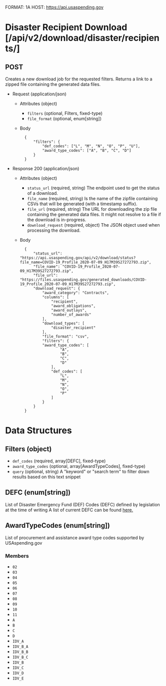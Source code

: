 FORMAT: 1A
HOST: https://api.usaspending.gov

# Disaster Recipient Download [/api/v2/download/disaster/recipients/]

## POST

Creates a new download job for the requested filters. Returns a link to a zipped file containing the generated data files.

+ Request (application/json)
    + Attributes (object)
        + `filters` (optional, Filters, fixed-type)
        + `file_format` (optional, enum[string])
    + Body

            {
                "filters": {
                    "def_codes": ["L", "M", "N", "O", "P", "U"],
                    "award_type_codes": ["A", "B", "C", "D"]
                }
            }

+ Response 200 (application/json)
    + Attributes (object)
        + `status_url` (required, string)
            The endpoint used to get the status of a download.
        + `file_name` (required, string)
            Is the name of the zipfile containing CSVs that will be generated (with a timestamp suffix).
        + `file_url` (required, string)
            The URL for downloading the zip file containing the generated data files. It might not resolve to a file if the download is in-progress.
        + `download_request` (required, object)
            The JSON object used when processing the download.
    + Body

            {
                "status_url": "https://api.usaspending.gov/api/v2/download/status?file_name=COVID-19_Profile_2020-07-09_H17M39S27272793.zip",
                "file_name": "COVID-19_Profile_2020-07-09_H17M39S27272793.zip",
                "file_url": "https://files.usaspending.gov/generated_downloads/COVID-19_Profile_2020-07-09_H17M39S27272793.zip",
                "download_request": {
                    "award_category": "Contracts",
                    "columns": [
                        "recipient",
                        "award_obligations",
                        "award_outlays",
                        "number_of_awards"
                    ],
                    "download_types": [
                        "disaster_recipient"
                    ],
                    "file_format": "csv",
                    "filters": {
                    "award_type_codes": [
                            "A",
                            "B",
                            "C",
                            "D"
                        ],
                        "def_codes": [
                            "L",
                            "M",
                            "N",
                            "O",
                            "P"
                        ]
                    }
                }
            }

# Data Structures

## Filters (object)
+ `def_codes` (required, array[DEFC], fixed-type)
+ `award_type_codes` (optional, array[AwardTypeCodes], fixed-type)
+ `query` (optional, string)
    A "keyword" or "search term" to filter down results based on this text snippet

## DEFC (enum[string])
List of Disaster Emergency Fund (DEF) Codes (DEFC) defined by legislation at the time of writing
A list of current DEFC can be found [here.](https://files.usaspending.gov/reference_data/def_codes.csv)

## AwardTypeCodes (enum[string])
List of procurement and assistance award type codes supported by USAspending.gov

### Members
+ `02`
+ `03`
+ `04`
+ `05`
+ `06`
+ `07`
+ `08`
+ `09`
+ `10`
+ `11`
+ `A`
+ `B`
+ `C`
+ `D`
+ `IDV_A`
+ `IDV_B_A`
+ `IDV_B_B`
+ `IDV_B_C`
+ `IDV_B`
+ `IDV_C`
+ `IDV_D`
+ `IDV_E`